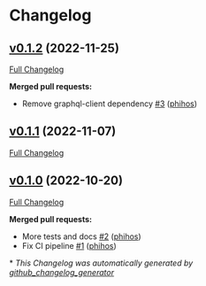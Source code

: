 # Changelog

## [v0.1.2](https://github.com/phihos/puppet-graphql/tree/v0.1.2) (2022-11-25)

[Full Changelog](https://github.com/phihos/puppet-graphql/compare/v0.1.1...v0.1.2)

**Merged pull requests:**

- Remove graphql-client dependency [\#3](https://github.com/phihos/puppet-graphql/pull/3) ([phihos](https://github.com/phihos))

## [v0.1.1](https://github.com/phihos/puppet-graphql/tree/v0.1.1) (2022-11-07)

[Full Changelog](https://github.com/phihos/puppet-graphql/compare/v0.1.0...v0.1.1)

## [v0.1.0](https://github.com/phihos/puppet-graphql/tree/v0.1.0) (2022-10-20)

[Full Changelog](https://github.com/phihos/puppet-graphql/compare/29e61693eee61f6d575e011a221dc64130d74b57...v0.1.0)

**Merged pull requests:**

- More tests and docs [\#2](https://github.com/phihos/puppet-graphql/pull/2) ([phihos](https://github.com/phihos))
- Fix CI pipeline [\#1](https://github.com/phihos/puppet-graphql/pull/1) ([phihos](https://github.com/phihos))



\* *This Changelog was automatically generated by [github_changelog_generator](https://github.com/github-changelog-generator/github-changelog-generator)*
